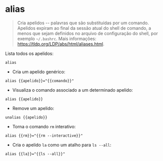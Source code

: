 # alias

> Cria apelidos -- palavras que são substituídas por um comando.
> Apelidos expiram ao final da sessão atual do shell de comando, a menos que sejam definidos no arquivo de configuração do shell, por exemplo `~/.bashrc`.
> Mais informações: <https://tldp.org/LDP/abs/html/aliases.html>.

Lista todos os apelidos:

`alias`

- Cria um apelido genérico:

`alias {{apelido}}="{{comando}}"`

- Visualiza o comando associado a um determinado apelido:

`alias {{apelido}}`

- Remove um apelido:

`unalias {{apelido}}`

- Torna o comando `rm` interativo:

`alias {{rm}}="{{rm --interactive}}"`

- Cria o apelido `la` como um atalho para `ls --all`:

`alias {{la}}="{{ls --all}}"`
